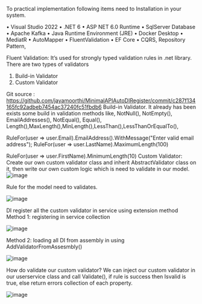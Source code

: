 

To practical implementation following items need to Installation in your system. 


•	Visual Studio 2022 
•	.NET 6
•	ASP NET 6.0 Runtime
•	SqlServer Database
•	Apache Kafka 
•	Java Runtime Environment (JRE)
•	Docker Desktop
•	MediatR
•	AutoMapper
•	FluentValidation
•	EF Core
•	CQRS, Repository Pattern,


Fluent Validation: 
It’s used for strongly typed validation rules in .net library. 
  There are two types of validators
1.	Build-in Validator
2.	Custom Validator

Git source : https://github.com/jayamoorthi/MinimalAPIAutoDIRegister/commit/c287f134165fc92adbeb7454ac37240fc51fbdb6
Build-in Validator.
 It already has been exists some build in validation methods like, NotNull(), NotEmpty(), EmailAddresses(), NotEqual(), Equal(), Length(),MaxLength(),MinLength(),LessThan(),LessThanOrEqualTo(),


RuleFor(user => user.Email).EmailAddress().WithMessage("Enter valid email address");
RuleFor(user => user.LastName).MaximumLength(100)

RuleFor(user => user.FirstName).MinimumLength(10)
Custom Validator: 
Create our own custom validator class and inherit AbstractValidator<Model> class on it, then write our own custom logic which is need to validate in our model. 
![image](https://github.com/jayamoorthi/MinimalAPIAutoDIRegister/assets/41425769/b240f0d6-dc97-4aa1-a19a-3d9a336cb0bd)

 
Rule for the model need to validates. 
 
![image](https://github.com/jayamoorthi/MinimalAPIAutoDIRegister/assets/41425769/1cea25dc-edc0-4e58-bc8e-573b056b6f7a)




DI register all the custom validator in service using extension method 
Method 1:  registering in service collection
 
![image](https://github.com/jayamoorthi/MinimalAPIAutoDIRegister/assets/41425769/a89c9b83-46ff-408b-b925-c6b90be38b5f)

Method 2:  loading all DI from assembly in using AddValidatorFromAssesmbly()

![image](https://github.com/jayamoorthi/MinimalAPIAutoDIRegister/assets/41425769/4a3dfc6b-2096-477d-b250-6e58d19c8e57)

 

 How do validate our custom validator? 
 We can inject our custom validator in our userservice class and call Validate(), if rule is success then Isvalid is true,  else return errors collection of each property. 

  ![image](https://github.com/jayamoorthi/MinimalAPIAutoDIRegister/assets/41425769/cf9b0cc3-f416-4593-bb8f-815f33def3fe)

